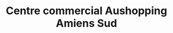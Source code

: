 ---
title: "Centre commercial Aushopping Amiens Sud"
url: /dury/centre-commercial-aushopping-amiens-sud/
shop: centre commercial
---